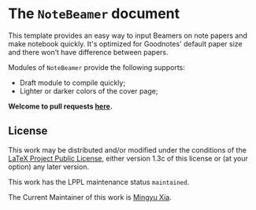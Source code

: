 # The `NoteBeamer` document

This template provides an easy way to input Beamers on note papers and make notebook quickly. It's optimized for Goodnotes' default paper size and there won’t have difference between papers.

Modules of `NoteBeamer` provide the following supports:

- Draft module to compile quickly;
- Lighter or darker colors of the cover page;

**Welcome to pull requests
[here](https://github.com/xiamyphys/NoteBeamer).**

## License

This work may be distributed and/or modified under the conditions of the
[LaTeX Project Public License](http://www.latex-project.org/lppl.txt),
either version 1.3c of this license or (at your option) any later version.

This work has the LPPL maintenance status `maintained`.

The Current Maintainer of this work is
[Mingyu Xia](https://www.ctan.org/author/xia-my).